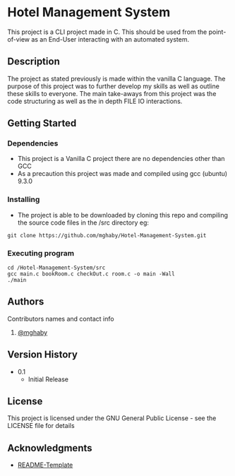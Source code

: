 # Hotel Management System

This project is a CLI project made in C. This should be used from the point-of-view as an End-User interacting with an automated system.

## Description

The project as stated previously is made within the vanilla C language. The purpose of this project was to further develop my skills as well as outline these skills to everyone. The main take-aways from this project was the code structuring
as well as the in depth FILE IO interactions.

## Getting Started

### Dependencies

* This project is a Vanilla C project there are no dependencies other than GCC
* As a precaution this project was made and compiled using gcc (ubuntu) 9.3.0

### Installing

* The project is able to be downloaded by cloning this repo and compiling the source code files in the /src directory eg:
```
git clone https://github.com/mghaby/Hotel-Management-System.git
```

### Executing program

```
cd /Hotel-Management-System/src
gcc main.c bookRoom.c checkOut.c room.c -o main -Wall
./main
```

## Authors

Contributors names and contact info

1. [@mghaby](https://github.com/mghaby)

## Version History

* 0.1
    * Initial Release

## License

This project is licensed under the GNU General Public License - see the LICENSE file for details

## Acknowledgments

* [README-Template](https://gist.github.com/DomPizzie/7a5ff55ffa9081f2de27c315f5018afc)
